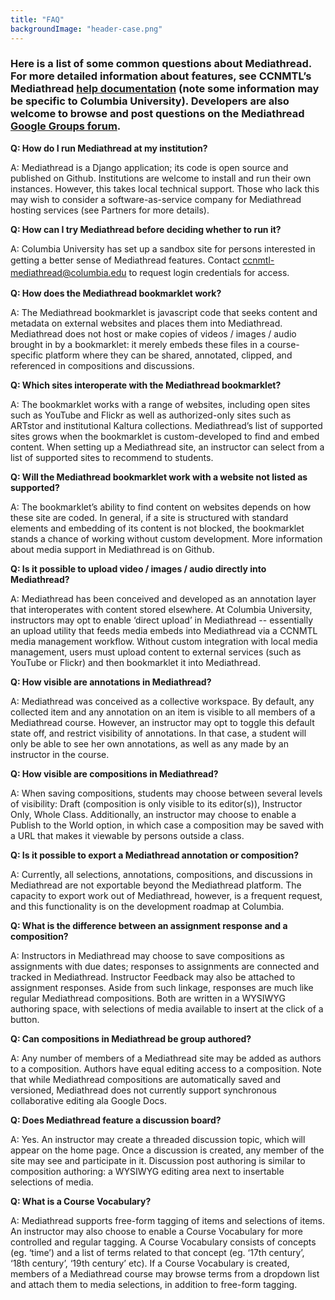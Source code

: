 ```yaml
---
title: "FAQ"
backgroundImage: "header-case.png"
---
```

<div class="pane-content">
<div class="field field-name-body field-type-text-with-summary field-label-hidden"><div class="field-items"><div class="field-item even"><h3>Here is a list of some common questions about Mediathread. For more detailed information about features, see CCNMTL’s Mediathread <a href="https://mediathread.ccnmtl.columbia.edu/help/" target="_blank">help documentation</a> (note some information may be specific to Columbia University). Developers are also welcome to browse and post questions on the Mediathread <a href="https://groups.google.com/forum/#!forum/mediathread" target="_blank">Google Groups forum</a>.</h3><p><strong>Q: How do I run Mediathread at my institution?</strong></p><p>A: Mediathread is a Django application; its code is open source and published on Github. Institutions are welcome to install and run their own instances. However, this takes local technical support. Those who lack this may wish to consider a software-as-service company for Mediathread hosting services (see Partners for more details).</p><p><strong>Q: How can I try Mediathread before deciding whether to run it?</strong></p><p>A: Columbia University has set up a sandbox site for persons interested in getting a better sense of Mediathread features.&nbsp;<span style="background-color: transparent; line-height: 1.428571429;">Contact</span><span style="background-color: transparent; line-height: 1.428571429;">&nbsp;</span><a href="mailto:ccnmtl-mediathread@columbia.edu" target="_blank">ccnmtl-mediathread@columbia.edu</a><span style="background-color: transparent; line-height: 1.428571429;">&nbsp;</span><span style="background-color: transparent; line-height: 1.428571429;">to request login credentials for access.</span></p><p><strong>Q: How does the Mediathread bookmarklet work?</strong></p><p>A: The Mediathread bookmarklet is javascript code that seeks content and metadata on external websites and places them into Mediathread. Mediathread does not host or make copies of videos / images / audio brought in by a bookmarklet: it merely embeds these files in a course-specific platform where they can be shared, annotated, clipped, and referenced in compositions and discussions.</p><p><strong>Q: Which sites interoperate with the Mediathread bookmarklet?</strong></p><p>A: The bookmarklet works with a range of websites, including open sites such as YouTube and Flickr as well as authorized-only sites such as ARTstor and institutional Kaltura collections. Mediathread’s list of supported sites grows when the bookmarklet is custom-developed to find and embed content. When setting up a Mediathread site, an instructor can select from a list of supported sites to recommend to students.</p><p><strong>Q: Will the Mediathread bookmarklet work with a website not listed as supported?</strong></p><p>A: The bookmarklet’s ability to find content on websites depends on how these site are coded. In general, if a site is structured with standard elements and embedding of its content is not blocked, the bookmarklet stands a chance of working without custom development. More information about media support in Mediathread is on Github.</p><p><strong>Q: Is it possible to upload video / images / audio directly into Mediathread?</strong></p><p>A: Mediathread has been conceived and developed as an annotation layer that interoperates with content stored elsewhere. At Columbia University, instructors may opt to enable ‘direct upload’ in Mediathread -- essentially an upload utility that feeds media embeds into Mediathread via a CCNMTL media management workflow. Without custom integration with local media management, users must upload content to external services (such as YouTube or Flickr) and then bookmarklet it into Mediathread.</p><p><strong>Q: How visible are annotations in Mediathread?</strong></p><p>A: Mediathread was conceived as a collective workspace. By default, any collected item and any annotation on an item is visible to all members of a Mediathread course. However, an instructor may opt to toggle this default state off, and restrict visibility of annotations. In that case, a student will only be able to see her own annotations, as well as any made by an instructor in the course.</p><p><strong>Q: How visible are compositions in Mediathread?</strong></p><p>A: When saving compositions, students may choose between several levels of visibility: Draft (composition is only visible to its editor(s)), Instructor Only, Whole Class. Additionally, an instructor may choose to enable a Publish to the World option, in which case a composition may be saved with a URL that makes it viewable by persons outside a class.</p><p><strong>Q: Is it possible to export a Mediathread annotation or composition?</strong></p><p>A: Currently, all selections, annotations, compositions, and discussions in Mediathread are not exportable beyond the Mediathread platform. The capacity to export work out of Mediathread, however, is a frequent request, and this functionality is on the development roadmap at Columbia.</p><p><strong>Q: What is the difference between an assignment response and a composition?</strong></p><p>A: Instructors in Mediathread may choose to save compositions as assignments with due dates; responses to assignments are connected and tracked in Mediathread. Instructor Feedback may also be attached to assignment responses. Aside from such linkage, responses are much like regular Mediathread compositions. Both are written in a WYSIWYG authoring space, with selections of media available to insert at the click of a button.</p><p><strong>Q: Can compositions in Mediathread be group authored?</strong></p><p>A: Any number of members of a Mediathread site may be added as authors to a composition. Authors have equal editing access to a composition. Note that while Mediathread compositions are automatically saved and versioned, Mediathread does not currently support synchronous collaborative editing ala Google Docs.</p><p><strong>Q: Does Mediathread feature a discussion board?</strong></p><p>A: Yes. An instructor may create a threaded discussion topic, which will appear on the home page. Once a discussion is created, any member of the site may see and participate in it. Discussion post authoring is similar to composition authoring: a WYSIWYG editing area next to insertable selections of media.</p><p><strong>Q: What is a Course Vocabulary?</strong></p><p>A: Mediathread supports free-form tagging of items and selections of items. An instructor may also choose to enable a Course Vocabulary for more controlled and regular tagging. A Course Vocabulary consists of concepts (eg. ‘time’) and a list of terms related to that concept (eg. ‘17th century’, ‘18th century’, ‘19th century’ etc). If a Course Vocabulary is created, members of a Mediathread course may browse terms from a dropdown list and attach them to media selections, in addition to free-form tagging.</p></div></div></div>  </div>
